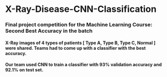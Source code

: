 # X-Ray-Disease-CNN-Classification

### Final project competition for the Machine Learning Course: Second Best Accuracy in the batch

#### X-Ray images of 4 types of patients [ Type A, Type B, Type C, Normal ] were shared. Teams had to come up with a classifier with the best accuracy.

#### Our team used CNN to train a classifier with 93% validation accuracy and 92.1% on test set.
